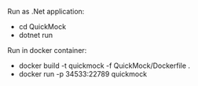 Run as .Net application:
- cd QuickMock
- dotnet run

Run in docker container:
- docker build -t quickmock -f QuickMock/Dockerfile .
- docker run -p 34533:22789 quickmock
